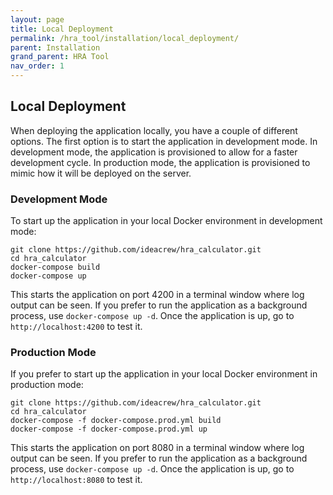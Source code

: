 ```yaml
---
layout: page
title: Local Deployment
permalink: /hra_tool/installation/local_deployment/
parent: Installation
grand_parent: HRA Tool
nav_order: 1
---
```


## Local Deployment
When deploying the application locally, you have a couple of different options.  The first option is to start the application in development mode.  In development mode, the application is provisioned to allow for a faster development cycle.  In production mode, the application is provisioned to mimic how it will be deployed on the server.

### Development Mode 
To start up the application in your local Docker environment in development mode:

```
git clone https://github.com/ideacrew/hra_calculator.git
cd hra_calculator
docker-compose build
docker-compose up
```
This starts the application on port 4200 in a terminal window where log output can be seen.  If you prefer to run the application as a background process, use `docker-compose up -d`.  Once the application is up, go to `http://localhost:4200` to test it.
### Production Mode
If you prefer to start up the application in your local Docker environment in production mode:

```
git clone https://github.com/ideacrew/hra_calculator.git
cd hra_calculator
docker-compose -f docker-compose.prod.yml build 
docker-compose -f docker-compose.prod.yml up 
```
This starts the application on port 8080 in a terminal window where log output can be seen.  If you prefer to run the application as a background process, use `docker-compose up -d`.  Once the application is up, go to `http://localhost:8080` to test it.



